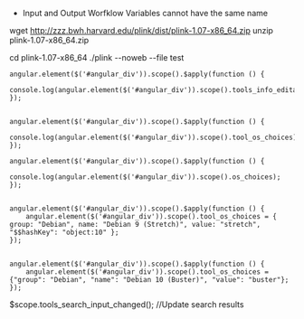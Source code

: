 
* Input and Output Worfklow Variables cannot have the same name 

wget http://zzz.bwh.harvard.edu/plink/dist/plink-1.07-x86_64.zip 
unzip plink-1.07-x86_64.zip

cd plink-1.07-x86_64
./plink --noweb --file test






```
angular.element($('#angular_div')).scope().$apply(function () {
	console.log(angular.element($('#angular_div')).scope().tools_info_editable);
});


angular.element($('#angular_div')).scope().$apply(function () {
    console.log(angular.element($('#angular_div')).scope().tool_os_choices);
});

angular.element($('#angular_div')).scope().$apply(function () {
    console.log(angular.element($('#angular_div')).scope().os_choices);
});


angular.element($('#angular_div')).scope().$apply(function () {
	angular.element($('#angular_div')).scope().tool_os_choices = { group: "Debian", name: "Debian 9 (Stretch)", value: "stretch", "$$hashKey": "object:10" };
});


angular.element($('#angular_div')).scope().$apply(function () {
	angular.element($('#angular_div')).scope().tool_os_choices = {"group": "Debian", "name": "Debian 10 (Buster)", "value": "buster"};
});

```

$scope.tools_search_input_changed(); //Update search results



